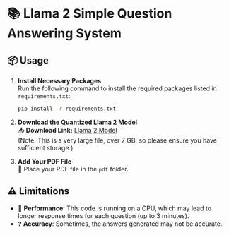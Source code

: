 # 📚 Llama 2 Simple Question Answering System

## 📦 Usage

1. **Install Necessary Packages**  
   Run the following command to install the required packages listed in `requirements.txt`:
   ```bash
   pip install -r requirements.txt
   ```

2. **Download the Quantized Llama 2 Model**  
   📥 **Download Link:** [Llama 2 Model](https://huggingface.co/TheBloke/Llama-2-7B-Chat-GGML)  
   (Note: This is a very large file, over 7 GB, so please ensure you have sufficient storage.)

3. **Add Your PDF File**  
   📂 Place your PDF file in the `pdf` folder.

## ⚠️ Limitations

- 🐢 **Performance**: This code is running on a CPU, which may lead to longer response times for each question (up to 3 minutes).
- ❓ **Accuracy**: Sometimes, the answers generated may not be accurate.
 

